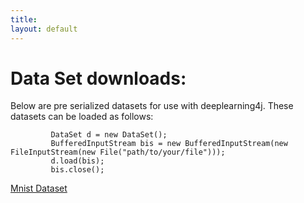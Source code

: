 ```yaml
---
title: 
layout: default
---
```



Data Set downloads:
=======================================================


Below are pre serialized datasets for use with deeplearning4j. These datasets can be loaded as follows:



             DataSet d = new DataSet();
             BufferedInputStream bis = new BufferedInputStream(new FileInputStream(new File("path/to/your/file")));
             d.load(bis);
             bis.close();




[Mnist Dataset](https://drive.google.com/file/d/0B-O_wola53IsWDhCSEtJWXUwTjg/edit?usp=sharing)